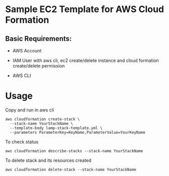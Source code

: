 # Sample EC2 Template for AWS Cloud Formation

## Basic Requirements:

- AWS Account

- IAM User with aws cli, ec2 create/delete instance and cloud formation create/delete permission

- AWS CLI

# Usage

Copy and run in aws cli
```
aws cloudformation create-stack \
  --stack-name YourStackName \
  --template-body lamp-stack-template.yml \
  --parameters ParameterKey=KeyName,ParameterValue=YourKeyName
```
To check status
```
aws cloudformation describe-stacks --stack-name YourStackName
```
To delete stack and its resources created
```
aws cloudformation delete-stack --stack-name YourStackName
```


